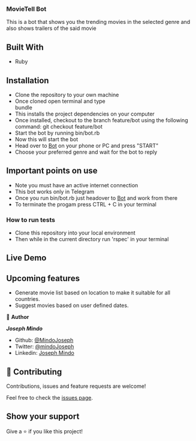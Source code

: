 ### MovieTell Bot
This is a bot that shows you the trending movies in the selected genre and also shows trailers of the said movie


## Built With
- Ruby
## Installation
- Clone the repository to your own machine
- Once cloned open terminal and type   
    bundle
- This installs the project dependencies on your computer
- Once installed, checkout to the branch feature/bot using the following command:
    git checkout feature/bot
- Start the bot by running
    bin/bot.rb
- Now this will start the bot
- Head over to [Bot](http://t.me/MovieTellBot) on your phone or PC and press "START"
- Choose your preferred genre and wait for the bot to reply

## Important points on use

- Note you must have an active internet connection
- This bot works only in Telegram
- Once you run bin/bot.rb just headover to [Bot](http://t.me/MovieTellBot) and work from there
- To terminate the progam press CTRL + C in your terminal

### How to run tests
- Clone this repository into your local environment
- Then while in the current directory run 'rspec' in your terminal

## Live Demo


## Upcoming features
- Generate movie list based on location to make it suitable for all countries.
- Suggest movies based on user defined dates.

👤 **Author**

***Joseph Mindo***
- Github: [@MindoJoseph](https://github.com/Mindo-Joseph)
- Twitter: [@mindoJoseph](https://twitter.com/mindoJoseph)
- Linkedin: [Joseph Mindo](https://www.linkedin.com/in/joseph-mindo-367284132/)



## 🤝 Contributing

Contributions, issues and feature requests are welcome!

Feel free to check the [issues page](https://github.com/Mindo-Joseph/MovieBot/issues).

## Show your support

Give a ⭐️ if you like this project!